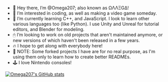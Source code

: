 - 👋 Hey there, I’m @Omega207; also known as ΩΛΛΞGΔ!
- 👀 I’m interested in coding, as well as making a video game someday.
- 🌱 I’m currently learning C++, and JavaScript. I look to learn other various languages too (like Python). I use Unity and Unreal for tutorial editors, and Blender for modeling.
- 🖱 I’m looking to work on old projects that aren't maintained anymore, or new versions of which haven't been released in a few years.
- 🔥 I hope to get along with everybody here!
- 📝 NOTE: Some forked projects I have are for no real purpose, as I'm using them only to learn how to create better READMEs.
- 🕹 I love Nintendo consoles!
<!---
Omega207/Omega207 is a ✨ special ✨ repository because its `README.md` (this file) appears on your GitHub profile.
You can click the Preview link to take a look at your changes.
--->
[![Omega207's GitHub stats](https://github-readme-stats.vercel.app/api?username=omega207)](https://github.com/anuraghazra/github-readme-stats)
